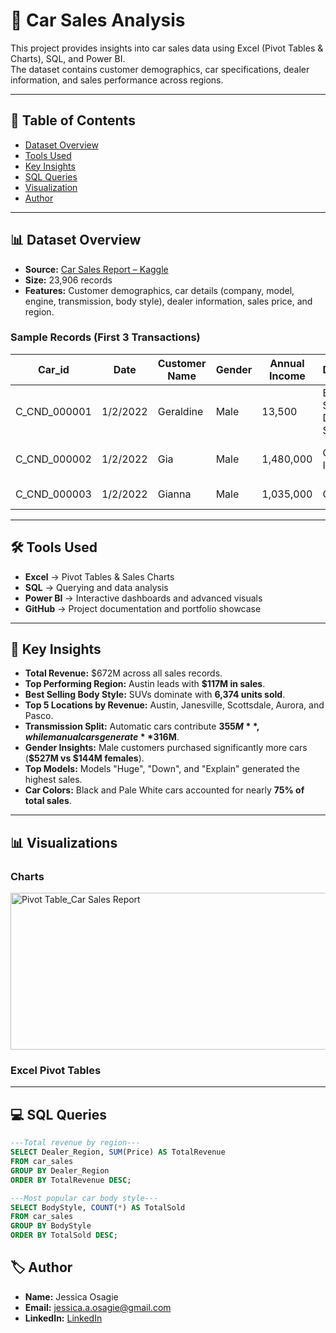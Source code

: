 # 🚗 Car Sales Analysis

This project provides insights into car sales data using Excel (Pivot Tables & Charts), SQL, and Power BI.  
The dataset contains customer demographics, car specifications, dealer information, and sales performance across regions.

---

## 📑 Table of Contents
- [Dataset Overview](#-dataset-overview)
- [Tools Used](#-tools-used)
- [Key Insights](#-key-insights)
- [SQL Queries](#-sql-queries)
- [Visualization](#-visualization)
- [Author](#-author)

---

## 📊 Dataset Overview
- **Source:** [Car Sales Report – Kaggle](https://www.kaggle.com/datasets/missionjee/car-sales-report)  
- **Size:** 23,906 records  
- **Features:** Customer demographics, car details (company, model, engine, transmission, body style), dealer information, sales price, and region.  

### Sample Records (First 3 Transactions)

| Car_id       | Date     | Customer Name | Gender | Annual Income | Dealer_Name                           | Company  | Model     | Engine                       | Transmission | Color | Price ($) | Dealer_No  | Body Style | Phone   | Dealer_Region |
|--------------|----------|---------------|--------|---------------|----------------------------------------|----------|-----------|------------------------------|--------------|-------|-----------|------------|------------|---------|---------------|
| C_CND_000001 | 1/2/2022 | Geraldine     | Male   | 13,500        | Buddy Storbeck's Diesel Service Inc    | Ford     | Expedition| Double Overhead Camshaft     | Auto         | Black | 26,000    | 06457-3834 | SUV        | 8264678 | Middletown    |
| C_CND_000002 | 1/2/2022 | Gia           | Male   | 1,480,000     | C & M Motors Inc                       | Dodge    | Durango  | Double Overhead Camshaft     | Auto         | Black | 19,000    | 60504-7114 | SUV        | Aurora        |
| C_CND_000003 | 1/2/2022 | Gianna        | Male   | 1,035,000     | Capitol KIA                            | Cadillac | Eldorado | Overhead Camshaft            | Manual       | Red   | 31,500    | 38701-8047 | Passenger  | 7298798 | Greenville    |

---

## 🛠️ Tools Used
- **Excel** → Pivot Tables & Sales Charts  
- **SQL** → Querying and data analysis  
- **Power BI** → Interactive dashboards and advanced visuals  
- **GitHub** → Project documentation and portfolio showcase  

---

## 📌 Key Insights
- **Total Revenue:** $672M across all sales records.  
- **Top Performing Region:** Austin leads with **$117M in sales**.  
- **Best Selling Body Style:** SUVs dominate with **6,374 units sold**.  
- **Top 5 Locations by Revenue:** Austin, Janesville, Scottsdale, Aurora, and Pasco.  
- **Transmission Split:** Automatic cars contribute **$355M**, while manual cars generate **$316M**.  
- **Gender Insights:** Male customers purchased significantly more cars (**$527M vs $144M females**).  
- **Top Models:** Models "Huge", "Down", and "Explain" generated the highest sales.  
- **Car Colors:** Black and Pale White cars accounted for nearly **75% of total sales**.
  
---
## 📊 Visualizations  
  
### Charts  

<img width="646" height="251" alt="Pivot Table_Car Sales Report" src="https://github.com/user-attachments/assets/54748c6f-b903-424b-883f-f60d6a04c561" />

### Excel Pivot Tables 

---

## 💻 SQL Queries


```sql
---Total revenue by region---
SELECT Dealer_Region, SUM(Price) AS TotalRevenue
FROM car_sales
GROUP BY Dealer_Region
ORDER BY TotalRevenue DESC;
```

```sql
---Most popular car body style---
SELECT BodyStyle, COUNT(*) AS TotalSold
FROM car_sales
GROUP BY BodyStyle
ORDER BY TotalSold DESC;
```

## 🏷️ Author  

- **Name:** Jessica Osagie  
- **Email:** jessica.a.osagie@gmail.com   
- **LinkedIn:** [LinkedIn](https://linkedin.com/in/jessica-osagie/)  

